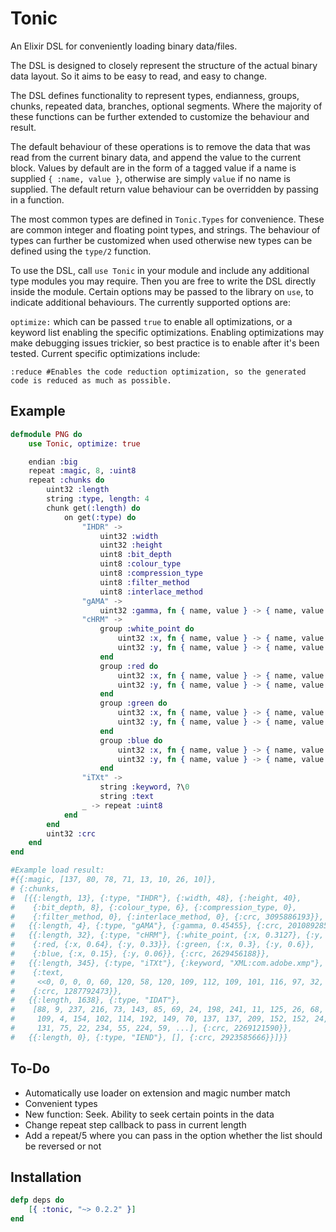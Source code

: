 Tonic
=====

An Elixir DSL for conveniently loading binary data/files.

The DSL is designed to closely represent the structure of the actual binary data
layout. So it aims to be easy to read, and easy to change.

The DSL defines functionality to represent types, endianness, groups, chunks,
repeated data, branches, optional segments. Where the majority of these functions
can be further extended to customize the behaviour and result.

The default behaviour of these operations is to remove the data that was read from the
current binary data, and append the value to the current block. Values by default are
in the form of a tagged value if a name is supplied `{ :name, value }`, otherwise are
simply `value` if no name is supplied. The default return value behaviour can be
overridden by passing in a function.

The most common types are defined in `Tonic.Types` for convenience. These are
common integer and floating point types, and strings. The behaviour of types can
further be customized when used otherwise new types can be defined using the `type/2`
function.

To use the DSL, call `use Tonic` in your module and include any additional type modules
you may require. Then you are free to write the DSL directly inside the module. Certain
options may be passed to the library on `use`, to indicate additional behaviours. The
currently supported options are:

`optimize:` which can be passed `true` to enable all optimizations, or a keyword list
enabling the specific optimizations. Enabling optimizations may make debugging issues
trickier, so best practice is to enable after it's been tested. Current specific
optimizations include:
```
:reduce #Enables the code reduction optimization, so the generated code is reduced as much as possible.
```

Example
-------
```elixir
defmodule PNG do
    use Tonic, optimize: true

    endian :big
    repeat :magic, 8, :uint8
    repeat :chunks do
        uint32 :length
        string :type, length: 4
        chunk get(:length) do
            on get(:type) do
                "IHDR" ->
                    uint32 :width
                    uint32 :height
                    uint8 :bit_depth
                    uint8 :colour_type
                    uint8 :compression_type
                    uint8 :filter_method
                    uint8 :interlace_method
                "gAMA" ->
                    uint32 :gamma, fn { name, value } -> { name, value / 100000 } end
                "cHRM" ->
                    group :white_point do
                        uint32 :x, fn { name, value } -> { name, value / 100000 } end
                        uint32 :y, fn { name, value } -> { name, value / 100000 } end
                    end
                    group :red do
                        uint32 :x, fn { name, value } -> { name, value / 100000 } end
                        uint32 :y, fn { name, value } -> { name, value / 100000 } end
                    end
                    group :green do
                        uint32 :x, fn { name, value } -> { name, value / 100000 } end
                        uint32 :y, fn { name, value } -> { name, value / 100000 } end
                    end
                    group :blue do
                        uint32 :x, fn { name, value } -> { name, value / 100000 } end
                        uint32 :y, fn { name, value } -> { name, value / 100000 } end
                    end
                "iTXt" ->
                    string :keyword, ?\0
                    string :text
                _ -> repeat :uint8
            end
        end
        uint32 :crc
    end
end

#Example load result:
#{{:magic, [137, 80, 78, 71, 13, 10, 26, 10]},
# {:chunks,
#  [{{:length, 13}, {:type, "IHDR"}, {:width, 48}, {:height, 40},
#    {:bit_depth, 8}, {:colour_type, 6}, {:compression_type, 0},
#    {:filter_method, 0}, {:interlace_method, 0}, {:crc, 3095886193}},
#   {{:length, 4}, {:type, "gAMA"}, {:gamma, 0.45455}, {:crc, 201089285}},
#   {{:length, 32}, {:type, "cHRM"}, {:white_point, {:x, 0.3127}, {:y, 0.329}},
#    {:red, {:x, 0.64}, {:y, 0.33}}, {:green, {:x, 0.3}, {:y, 0.6}},
#    {:blue, {:x, 0.15}, {:y, 0.06}}, {:crc, 2629456188}},
#   {{:length, 345}, {:type, "iTXt"}, {:keyword, "XML:com.adobe.xmp"},
#    {:text,
#     <<0, 0, 0, 0, 60, 120, 58, 120, 109, 112, 109, 101, 116, 97, 32, 120, 109, 108, 110, 115, 58, 120, 61, 34, 97, 100, 111, 98, 101, 58, 110, 115, 58, 109, 101, 116, 97, 47, 34, ...>>},
#    {:crc, 1287792473}},
#   {{:length, 1638}, {:type, "IDAT"},
#    [88, 9, 237, 216, 73, 143, 85, 69, 24, 198, 241, 11, 125, 26, 68, 148, 25,
#     109, 4, 154, 102, 114, 192, 149, 70, 137, 137, 209, 152, 152, 24, 19, 190,
#     131, 75, 22, 234, 55, 224, 59, ...], {:crc, 2269121590}},
#   {{:length, 0}, {:type, "IEND"}, [], {:crc, 2923585666}}]}}
```


To-Do
-----

 * Automatically use loader on extension and magic number match
 * Convenient types
 * New function: Seek. Ability to seek certain points in the data
 * Change repeat step callback to pass in current length
 * Add a repeat/5 where you can pass in the option whether the list should be reversed or not


Installation
------------
```elixir
defp deps do
    [{ :tonic, "~> 0.2.2" }]
end
```
